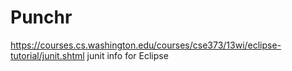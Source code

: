 # Punchr
https://courses.cs.washington.edu/courses/cse373/13wi/eclipse-tutorial/junit.shtml
junit info for Eclipse
